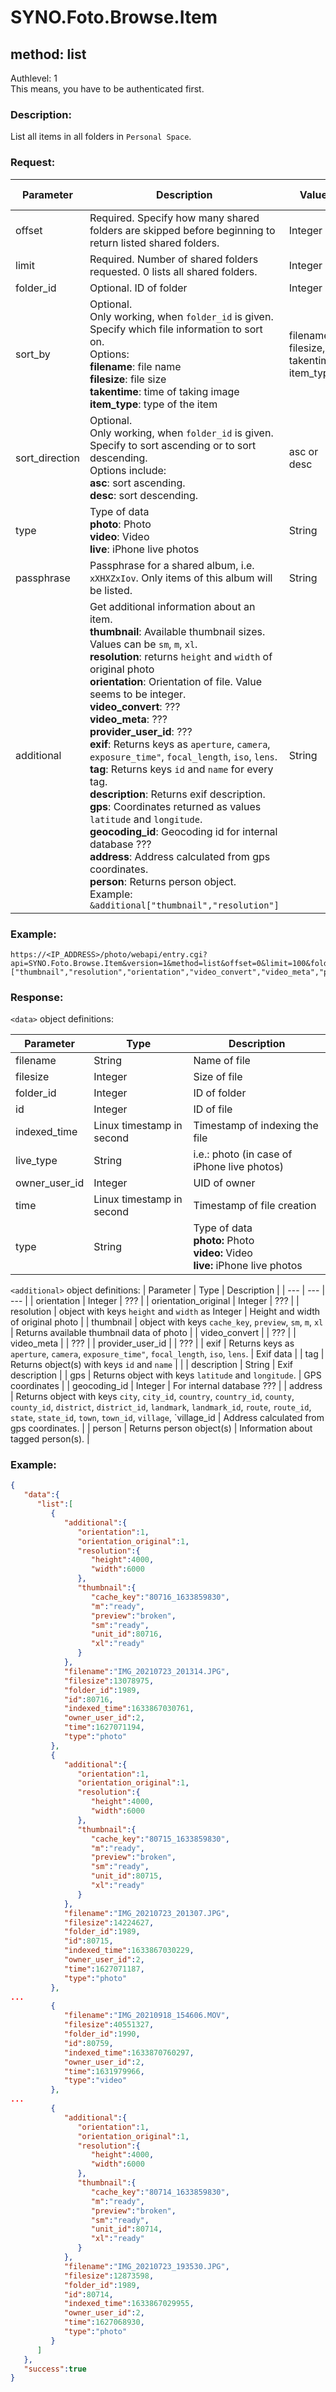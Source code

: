 # SYNO.Foto.Browse.Item
## method: list
Authlevel: 1<br/>
This means, you have to be authenticated first.
### Description:
List all items in all folders in `Personal Space`.
### Request:

| Parameter | Description | Value | Default Value |
| --- | --- | --- | --- |
| offset | Required. Specify how many shared folders are skipped before beginning to return listed shared folders. | Integer | 0 |
| limit | Required. Number of shared folders requested. 0 lists all shared folders. | Integer | 0 |
| folder_id | Optional. ID of folder | Integer | |
| sort_by | Optional.<br/>Only working, when `folder_id` is given.<br/>Specify which file information to sort on. <br/>Options:<br/>**filename**: file name<br/>**filesize**: file size<br/>**takentime**: time of taking image<br/>**item_type**: type of the item | filename, filesize, takentime, item_type | filename |
| sort_direction | Optional.<br/>Only working, when `folder_id` is given.<br/>Specify to sort ascending or to sort descending.<br/>Options include: <br/>**asc**: sort ascending. <br/>**desc**: sort descending. | asc or desc | desc |
| type | Type of data<br/>**photo**: Photo<br/>**video**: Video<br/>**live**: iPhone live photos | String |
| passphrase | Passphrase for a shared album, i.e. `xXHXZxIov`. Only items of this album will be listed. | String | |
| additional | Get additional information about an item.<br/>**thumbnail**: Available thumbnail sizes. Values can be `sm`, `m`, `xl`.<br/>**resolution**: returns `height` and `width` of original photo<br/>**orientation**: Orientation of file. Value seems to be integer.<br/>**video_convert**: ???<br/>**video_meta**: ???<br/>**provider_user_id**: ???<br>**exif**: Returns keys as `aperture`, `camera`, `exposure_time"`, `focal_length`, `iso`, `lens`.</br>**tag**: Returns keys `id` and `name` for every tag.</br>**description**: Returns exif description.</br>**gps**: Coordinates returned as values `latitude` and `longitude`.</br>**geocoding_id**: Geocoding id for internal database ???</br>**address**: Address calculated from gps coordinates.</br>**person**: Returns person object.<br/>Example: `&additional["thumbnail","resolution"]` | String ||

### Example:
```
https://<IP_ADDRESS>/photo/webapi/entry.cgi?api=SYNO.Foto.Browse.Item&version=1&method=list&offset=0&limit=100&folder_id=1989&additional=["thumbnail","resolution","orientation","video_convert","video_meta","provider_user_id","exif","tag","description","gps","geocoding_id","address","person"]
```

### Response:
`<data>` object definitions:

| Parameter | Type | Description |
| --- | --- | --- |
| filename | String | Name of file |
| filesize | Integer | Size of file |
| folder_id | Integer | ID of folder |
| id | Integer | ID of file |
| indexed_time | Linux timestamp in second | Timestamp of indexing the file |
| live_type | String | i.e.: photo (in case of iPhone live photos) |
| owner_user_id | Integer | UID of owner |
| time | Linux timestamp in second | Timestamp of file creation |
| type | String | Type of data<br/><b>photo:</b> Photo<br/><b>video:</b> Video<br/><b>live:</b> iPhone live photos |

`<additional>` object definitions:
| Parameter | Type | Description |
| --- | --- | --- |
| orientation | Integer | ??? |
| orientation_original | Integer | ??? |
| resolution | object with keys `height` and `width` as Integer | Height and width of original photo |
| thumbnail | object with keys `cache_key`, `preview`, `sm`, `m`, `xl` | Returns available thumbnail data of photo |
| video_convert | | ??? | 
| video_meta | | ??? | 
| provider_user_id | | ??? | 
| exif | Returns keys as `aperture`, `camera`, `exposure_time"`, `focal_length`, `iso`, `lens`. | Exif data | 
| tag | Returns object(s) with keys `id` and `name` | | 
| description | String | Exif description | 
| gps | Returns object with keys `latitude` and `longitude`. | GPS coordinates | 
| geocoding_id | Integer | For internal database ??? | 
| address | Returns object with keys `city`, `city_id`, `country`, `country_id`, `county`, `county_id`, `district`, `district_id`, `landmark`, `landmark_id`, `route`, `route_id`, `state`, `state_id`, `town`, `town_id`, `village`, `village_id | Address calculated from gps coordinates. | 
| person | Returns person object(s) | Information about tagged person(s). | 

### Example:
```json
{
   "data":{
      "list":[
         {
            "additional":{
               "orientation":1,
               "orientation_original":1,
               "resolution":{
                  "height":4000,
                  "width":6000
               },
               "thumbnail":{
                  "cache_key":"80716_1633859830",
                  "m":"ready",
                  "preview":"broken",
                  "sm":"ready",
                  "unit_id":80716,
                  "xl":"ready"
               }
            },
            "filename":"IMG_20210723_201314.JPG",
            "filesize":13078975,
            "folder_id":1989,
            "id":80716,
            "indexed_time":1633867030761,
            "owner_user_id":2,
            "time":1627071194,
            "type":"photo"
         },
         {
            "additional":{
               "orientation":1,
               "orientation_original":1,
               "resolution":{
                  "height":4000,
                  "width":6000
               },
               "thumbnail":{
                  "cache_key":"80715_1633859830",
                  "m":"ready",
                  "preview":"broken",
                  "sm":"ready",
                  "unit_id":80715,
                  "xl":"ready"
               }
            },
            "filename":"IMG_20210723_201307.JPG",
            "filesize":14224627,
            "folder_id":1989,
            "id":80715,
            "indexed_time":1633867030229,
            "owner_user_id":2,
            "time":1627071187,
            "type":"photo"
         },
...
         {
            "filename":"IMG_20210918_154606.MOV",
            "filesize":40551327,
            "folder_id":1990,
            "id":80759,
            "indexed_time":1633870760297,
            "owner_user_id":2,
            "time":1631979966,
            "type":"video"
         },
...
         {
            "additional":{
               "orientation":1,
               "orientation_original":1,
               "resolution":{
                  "height":4000,
                  "width":6000
               },
               "thumbnail":{
                  "cache_key":"80714_1633859830",
                  "m":"ready",
                  "preview":"broken",
                  "sm":"ready",
                  "unit_id":80714,
                  "xl":"ready"
               }
            },
            "filename":"IMG_20210723_193530.JPG",
            "filesize":12873598,
            "folder_id":1989,
            "id":80714,
            "indexed_time":1633867029955,
            "owner_user_id":2,
            "time":1627068930,
            "type":"photo"
         }
      ]
   },
   "success":true
}
```
